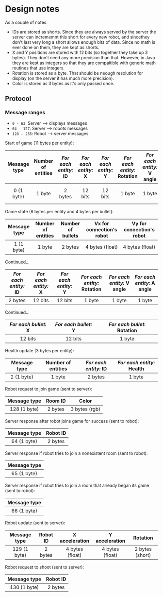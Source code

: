 # Design notes

As a couple of notes:

* IDs are stored as shorts. Since they are always served by the server the server can incrememnt this short for every new robot, and sincethey don't last very long a short allows enough bits of data.
Since no math is ever done on them, they are kept as shorts.
* X and Y positions are stored with 12 bits (so together they take up 3 bytes). They don't need any more precision than that.
However, in Java they are kept as integers so that they are compaitible with generic math routines that use integers.
* Rotation is stored as a byte. That should be neough resolution for display (on the server it has much more precision).
* Color is stored as 3 bytes as it's only passed once.

## Protocol

### Message ranges

* `0 - 63`: Server --> displays messages
* `64 - 127`: Server --> robots messages
* `128 - 255`: Robot --> server messages

Start of game (11 bytes per entity):

| Message type | Number of entities | *For each entity:* ID | *For each entity:* X | *For each entity:* Y | *For each entity:* Rotation | *For each entity:* V angle | *For each entity:* A angle | *For each entity:* Color |
| :----------: | :----------------: | :-------------------: | :------------------: | :------------------: | :-------------------------: | :------------------------: | :------------------------: | :----------------------: |
|  0 (1 byte)  |       1 byte       |        2 bytes        |        12 bits       |        12 bits       |           1 byte            |           1 byte           |           1 byte           |       3 bytes (rgb)      |

Game state (8 bytes per entity and 4 bytes per bullet):

| Message type | Number of entities | Number of bullets | Vx for connection's robot | Vy for connection's robot |
| :----------: | :----------------: | :---------------: | :-----------------------: | :-----------------------: |
|  1 (1 byte)  |       1 byte       |      2 bytes      |      4 bytes (float)      |      4 bytes (float)      |

Continued...

| *For each entity:* ID | *For each entity:* X | *For each entity:* Y | *For each entity:* Rotation | *For each entity:* V angle | *For each entity:* A angle |
| :-------------------: | :------------------: | :------------------: | :-------------------------: | :------------------------: | :------------------------: |
|        2 bytes        |        12 bits       |        12 bits       |           1 byte            |           1 byte           |           1 byte           |

Continued...

| *For each bullet:* X | *For each bullet:* Y | *For each bullet*: Rotation |
| :------------------: | :------------------: | :-------------------------: |
|        12 bits       |        12 bits       |            1 byte           |

Health update (3 bytes per entity):

| Message type | Number of entities | *For each entity:* ID | *For each entity:* Health |
| :----------: | :----------------: | :-------------------: | :-----------------------: |
|  2 (1 byte)  |       1 byte       |        2 bytes        |           1 byte          |

Robot request to join game (sent to server):

| Message type | Room ID |     Color     |
| :----------: | :-----: | :-----------: |
| 128 (1 byte) | 2 bytes | 3 bytes (rgb) |

Server response after robot joins game for success (sent to robot):

| Message type | Robot ID |
| :----------: | :------: |
|  64 (1 byte) |  2 bytes |

Server response if robot tries to join a nonexistent room (sent to robot):

| Message type |
| :----------: |
|  65 (1 byte) |

Server response if robot tries to join a room that already began its game (sent to robot):

| Message type |
| :----------: |
|  66 (1 byte) |

Robot update (sent to server):

| Message type | Robot ID |  X acceleration |  Y acceleration |    Rotation     |
| :----------: | :------: | :-------------: | :-------------: | :-------------: |
| 129 (1 byte) |  2 bytes | 4 bytes (float) | 4 bytes (float) | 2 bytes (short) |

Robot request to shoot (sent to server):

| Message type | Robot ID |
| :----------: | :------: |
| 130 (1 byte) |  2 bytes |
